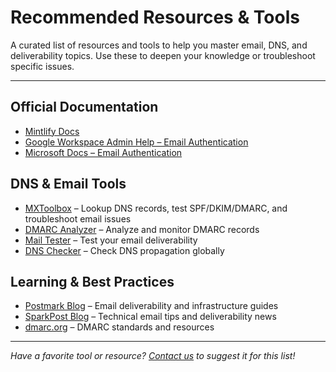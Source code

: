 # Recommended Resources & Tools

A curated list of resources and tools to help you master email, DNS, and deliverability topics. Use these to deepen your knowledge or troubleshoot specific issues.

---

## Official Documentation
- [Mintlify Docs](https://docs.mintlify.com/)
- [Google Workspace Admin Help – Email Authentication](https://support.google.com/a/answer/33786?hl=en)
- [Microsoft Docs – Email Authentication](https://learn.microsoft.com/en-us/exchange/antispam-and-antimalware/email-authentication)

## DNS & Email Tools
- [MXToolbox](https://mxtoolbox.com/) – Lookup DNS records, test SPF/DKIM/DMARC, and troubleshoot email issues
- [DMARC Analyzer](https://dmarcian.com/dmarc-inspector/) – Analyze and monitor DMARC records
- [Mail Tester](https://www.mail-tester.com/) – Test your email deliverability
- [DNS Checker](https://dnschecker.org/) – Check DNS propagation globally

## Learning & Best Practices
- [Postmark Blog](https://postmarkapp.com/blog) – Email deliverability and infrastructure guides
- [SparkPost Blog](https://www.sparkpost.com/blog/) – Technical email tips and deliverability news
- [dmarc.org](https://dmarc.org/) – DMARC standards and resources

---

*Have a favorite tool or resource? [Contact us](mailto:contact@omen-og-or.com) to suggest it for this list!*
